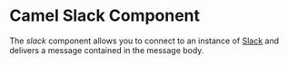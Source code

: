 # Camel Slack Component

The *slack* component allows you to connect to an instance of [Slack](www.slack.com) and delivers a message contained in the message body.
